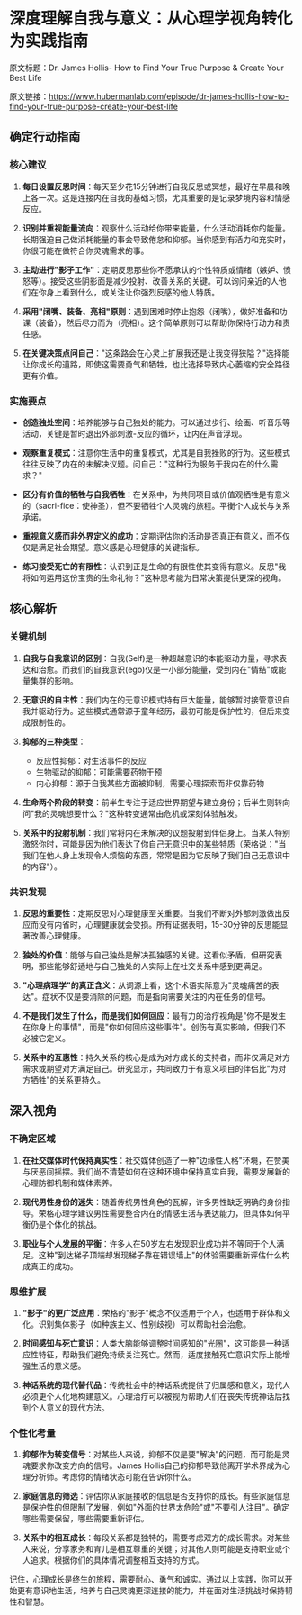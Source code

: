 # 深度理解自我与意义：从心理学视角转化为实践指南

原文标题：Dr. James Hollis- How to Find Your True Purpose & Create Your Best Life

原文链接：https://www.hubermanlab.com/episode/dr-james-hollis-how-to-find-your-true-purpose-create-your-best-life

## 确定行动指南

### 核心建议
1. **每日设置反思时间**：每天至少花15分钟进行自我反思或冥想，最好在早晨和晚上各一次。这是连接内在自我的基础习惯，尤其重要的是记录梦境内容和情感反应。

2. **识别并重视能量流向**：观察什么活动给你带来能量，什么活动消耗你的能量。长期强迫自己做消耗能量的事会导致倦怠和抑郁。当你感到有活力和充实时，你很可能在做符合你灵魂需求的事。

3. **主动进行"影子工作"**：定期反思那些你不愿承认的个性特质或情绪（嫉妒、愤怒等）。接受这些阴影面是减少投射、改善关系的关键。可以询问亲近的人他们在你身上看到什么，或关注让你强烈反感的他人特质。

4. **采用"闭嘴、装备、亮相"原则**：遇到困难时停止抱怨（闭嘴），做好准备和功课（装备），然后尽力而为（亮相）。这个简单原则可以帮助你保持行动力和责任感。

5. **在关键决策点问自己**："这条路会在心灵上扩展我还是让我变得狭隘？"选择能让你成长的道路，即使这需要勇气和牺牲，也比选择导致内心萎缩的安全路径更有价值。

### 实施要点
- **创造独处空间**：培养能够与自己独处的能力。可以通过步行、绘画、听音乐等活动，关键是暂时退出外部刺激-反应的循环，让内在声音浮现。

- **观察重复模式**：注意你生活中的重复模式，尤其是自我挫败的行为。这些模式往往反映了内在的未解决议题。问自己："这种行为服务于我内在的什么需求？"

- **区分有价值的牺牲与自我牺牲**：在关系中，为共同项目或价值观牺牲是有意义的（sacri-fice：使神圣），但不要牺牲个人灵魂的旅程。平衡个人成长与关系承诺。

- **重视意义感而非外界定义的成功**：定期评估你的活动是否真正有意义，而不仅仅是满足社会期望。意义感是心理健康的关键指标。

- **练习接受死亡的有限性**：认识到正是生命的有限性使其变得有意义。反思"我将如何运用这份宝贵的生命礼物？"这种思考能为日常决策提供更深的视角。

## 核心解析

### 关键机制
1. **自我与自我意识的区别**：自我(Self)是一种超越意识的本能驱动力量，寻求表达和治愈。而我们的自我意识(ego)仅是一小部分能量，受到内在"情结"或能量集群的影响。

2. **无意识的自主性**：我们内在的无意识模式持有巨大能量，能够暂时接管意识自我并驱动行为。这些模式通常源于童年经历，最初可能是保护性的，但后来变成限制性的。

3. **抑郁的三种类型**：
   - 反应性抑郁：对生活事件的反应
   - 生物驱动的抑郁：可能需要药物干预
   - 内心抑郁：源于自我某些方面被抑制，需要心理探索而非仅靠药物

4. **生命两个阶段的转变**：前半生专注于适应世界期望与建立身份；后半生则转向问"我的灵魂想要什么？"这种转变通常由危机或深刻体验触发。

5. **关系中的投射机制**：我们常将内在未解决的议题投射到伴侣身上。当某人特别激怒你时，可能是因为他们表达了你自己无意识中的某些特质（荣格说："当我们在他人身上发现令人烦恼的东西，常常是因为它反映了我们自己无意识中的内容"）。

### 共识发现
1. **反思的重要性**：定期反思对心理健康至关重要。当我们不断对外部刺激做出反应而没有内省时，心理健康就会受损。所有证据表明，15-30分钟的反思能显著改善心理健康。

2. **独处的价值**：能够与自己独处是解决孤独感的关键。这看似矛盾，但研究表明，那些能够舒适地与自己独处的人实际上在社交关系中感到更满足。

3. **"心理病理学"的真正含义**：从词源上看，这个术语实际意为"灵魂痛苦的表达"。症状不仅是要消除的问题，而是指向需要关注的内在任务的信号。

4. **不是我们发生了什么，而是我们如何回应**：最有力的治疗视角是"你不是发生在你身上的事情"，而是"你如何回应这些事件"。创伤有真实影响，但我们不必被它定义。

5. **关系中的互惠性**：持久关系的核心是成为对方成长的支持者，而非仅满足对方需求或期望对方满足自己。研究显示，共同致力于有意义项目的伴侣比"为对方牺牲"的关系更持久。

## 深入视角

### 不确定区域
1. **在社交媒体时代保持真实性**：社交媒体创造了一种"边缘性人格"环境，在赞美与厌恶间摇摆。我们尚不清楚如何在这种环境中保持真实自我，需要发展新的心理防御机制和媒体素养。

2. **现代男性身份的迷失**：随着传统男性角色的瓦解，许多男性缺乏明确的身份指导。荣格心理学建议男性需要整合内在的情感生活与表达能力，但具体如何平衡仍是个体化的挑战。

3. **职业与个人发展的平衡**：许多人在50岁左右发现职业成功并不等同于个人满足。这种"到达梯子顶端却发现梯子靠在错误墙上"的体验需要重新评估什么构成真正的成功。

### 思维扩展
1. **"影子"的更广泛应用**：荣格的"影子"概念不仅适用于个人，也适用于群体和文化。识别集体影子（如种族主义、性别歧视）可以帮助社会治愈。

2. **时间感知与死亡意识**：人类大脑能够调整时间感知的"光圈"，这可能是一种适应性特征，帮助我们避免持续关注死亡。然而，适度接触死亡意识实际上能增强生活的意义感。

3. **神话系统的现代替代品**：传统社会中的神话系统提供了归属感和意义，现代人必须更个人化地构建意义。心理治疗可以被视为帮助人们在丧失传统神话后找到个人意义的现代方法。

### 个性化考量
1. **抑郁作为转变信号**：对某些人来说，抑郁不仅是要"解决"的问题，而可能是灵魂要求你改变方向的信号。James Hollis自己的抑郁导致他离开学术界成为心理分析师。考虑你的情绪状态可能在告诉你什么。

2. **家庭信息的筛选**：评估你从家庭接收的信息是否支持你的成长。有些家庭信息是保护性的但限制了发展，例如"外面的世界太危险"或"不要引人注目"。确定哪些需要保留，哪些需要重新评估。

3. **关系中的相互成长**：每段关系都是独特的，需要考虑双方的成长需求。对某些人来说，分享家务和育儿是相互尊重的关键；对其他人则可能是支持职业或个人追求。根据你们的具体情况调整相互支持的方式。

记住，心理成长是终生的旅程，需要耐心、勇气和诚实。通过以上实践，你可以开始更有意识地生活，培养与自己灵魂更深连接的能力，并在面对生活挑战时保持韧性和智慧。
